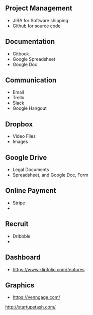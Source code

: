 ## Project Management
 - JIRA for Software shipping
 - Github for source code

## Documentation
 - Gitbook
 - Google Spreadsheet
 - Google Doc

## Communication
 - Email
 - Trello
 - Slack
 - Google Hangout

## Dropbox
 - Video Files
 - Images

## Google Drive
 - Legal Documents
 - Spreadsheet, and Google Doc, Form

## Online Payment
 - Stripe
 -

## Recruit
 - Dribbble
 -

## Dashboard
 - https://www.klipfolio.com/features

## Graphics
 - https://venngage.com/


http://startupstash.com/

